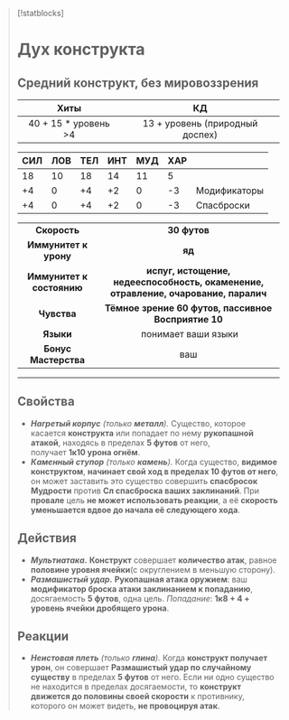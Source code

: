 > [!statblocks]
> # Дух конструкта
>Средний конструкт, без мировоззрения
>---
>| Хиты | КД |
>| :---: | :---: |
>| 40 + 15 * уровень >4 | 13 + уровень (природный доспех) |
>
>| **СИЛ** | **ЛОВ** | **ТЕЛ** | **ИНТ** | **МУД** | **ХАР** | |
>| ------ | ------- | ------ | ------ | ------- | ------ | ------ |
>| 18 | 10 | 18 | 14 | 11 | 5 | |
>| +4 | 0 | +4 | +2 | 0 | -3 | Модификаторы |
>| +4 | 0 | +4 | +2 | 0 | -3 | Спасброски |
>
>| | |
>| :---: | :---: |
>| **Скорость** | **30 футов** |
>| **Иммунитет к урону** | **яд** |
>| **Иммунитет к состоянию** | **испуг, истощение, недееспособность, окаменение, отравление, очарование, паралич** |
>| **Чувства** | **Тёмное зрение 60 футов, пассивное Восприятие 10** |
>| **Языки** | понимает ваши языки |
>| **Бонус Мастерства** | ваш |
>---
> ## Свойства
>- _**Нагретый корпус** (только **металл**)._ Существо, которое касается **конструкта** или попадает по нему **рукопашной атакой**, находясь в пределах **5 футов** от него, получает **1к10 урона огнём**.
>- _**Каменный ступор** (только **камень**)._ Когда существо, **видимое конструктом**, **начинает свой ход в пределах 10 футов от него**, он может заставить это существо совершить **спасбросок Мудрости** против **Сл спасброска ваших заклинаний**. При **провале** цель **не может использовать реакции**, а её **скорость уменьшается вдвое до начала её следующего хода**.
> ## Действия
>- **_Мультиатака_.** **Конструкт** совершает **количество атак**, равное **половине уровня ячейки**(с округлением в меньшую сторону).
>- **_Размашистый удар_.** **Рукопашная атака оружием**: ваш **модификатор броска атаки заклинанием к попаданию**, досягаемость **5 футов**, одна цель. _Попадание_: **1к8 + 4 + уровень ячейки дробящего урона**.
> ## Реакции
>- _**Неистовая плеть** (только **глина**)._ Когда **конструкт получает урон**, он совершает **Размашистый удар по случайному существу** в пределах **5 футов** от него. Если ни одно существо не находится в пределах досягаемости, то **конструкт движется до половины своей скорости** к противнику, которого он может видеть, **не провоцируя атак**.